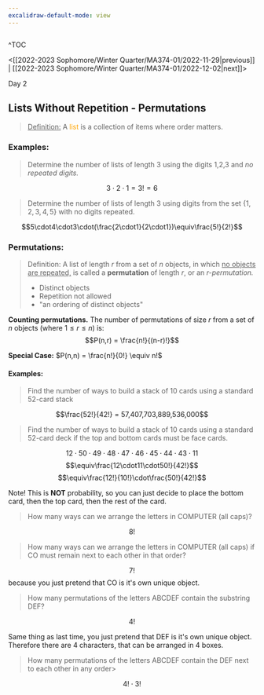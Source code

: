 ```yaml
---
excalidraw-default-mode: view
---
```


```toc

```

^TOC

<[[2022-2023 Sophomore/Winter Quarter/MA374-01/2022-11-29|previous]] | [[2022-2023 Sophomore/Winter Quarter/MA374-01/2022-12-02|next]]>

Day 2
## Lists Without Repetition - Permutations

> <u>Definition:</u>
> A <span style='color: orange;'>list</span> is a collection of items where order matters.


### Examples:

> Determine the number of lists of length 3 using the digits 1,2,3 and *no repeated digits.*

$$3\cdot2\cdot1 = 3! = 6$$

> Determine the number of lists of length 3 using digits from the set $\{1,2,3,4,5\}$ with no digits repeated.

$$5\cdot4\cdot3\cdot(\frac{2\cdot1}{2\cdot1})\equiv\frac{5!}{2!}$$

### Permutations:
> Definition:
> A list of length $r$ from a set of $n$ objects, in which <u>no objects are repeated,</u> is called a **permutation** of length $r$, or an *r-permutation.*
> - Distinct objects
> - Repetition not allowed
> - "an ordering of distinct objects"


**Counting permutations.**
The number of permutations of size $r$ from a set of $n$ objects (where $1\leq r \leq n$) is:
$$P(n,r) = \frac{n!}{(n-r)!}$$

**Special Case:** $P(n,n) = \frac{n!}{0!} \equiv n!$

#### Examples:
> Find the number of ways to build a stack of 10 cards using a standard 52-card stack

$$\frac{52!}{42!} = 57,407,703,889,536,000$$

> Find the number of ways to build a stack of 10 cards using a standard 52-card deck if the top and bottom cards must be face cards.

$$12\cdot50\cdot49\cdot48\cdot47\cdot46\cdot45\cdot44\cdot43\cdot11$$
$$\equiv\frac{12\cdot11\cdot50!}{42!}$$
$$\equiv\frac{12!}{10!}\cdot\frac{50!}{42!}$$

Note! This is **NOT** probability, so you can just decide to place the bottom card, then the top card, then the rest of the card.


> How many ways can we arrange the letters in COMPUTER (all caps)?

$$8!$$

> How many ways can we arrange the letters in COMPUTER (all caps) if CO must remain next to each other in that order?

$$7!$$
because you just pretend that CO is it's own unique object.

> How many permutations of the letters ABCDEF contain the substring DEF?

 $$4!$$

Same thing as last time, you just pretend that DEF is it's own unique object. Therefore there are 4 characters, that can be arranged in 4 boxes.

> How many permutations of the letters ABCDEF contain the DEF next to each other in any order>


$$4!\cdot3!$$
